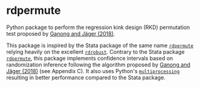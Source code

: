 # rdpermute

Python package to perform the regression kink design (RKD) permutation test proposed by [Ganong and Jäger (2018)](https://www.tandfonline.com/doi/full/10.1080/01621459.2017.1328356).

This package is inspired by the Stata package of the same name [`rdpermute`](https://github.com/ganong-noel/rdpermute) relying heavily on the excellent [`rdrobust`](https://github.com/rdpackages/rdrobust). Contrary to the Stata package [`rdpermute`](https://github.com/ganong-noel/rdpermute), this package implements confidence intervals based on randomization inference following the algorithm proposed by [Ganong and Jäger (2018)](https://www.tandfonline.com/doi/full/10.1080/01621459.2017.1328356) (see Appendix C).  It also uses Python's [`multiprocessing`](https://docs.python.org/3/library/multiprocessing.html) resulting in better performance compared to the Stata package.